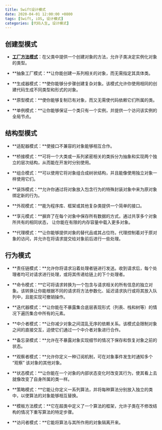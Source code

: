 ```yaml
---
title: Swift设计模式
date: 2020-04-01 12:00:00 +0800
tags: [Swift, iOS, 设计模式]
categories: [代码人生, 设计模式]
---
```


## 创建型模式

- **[工厂方法模式](/posts/swift-design-patterns-factory-method/)**：在父类中提供一个创建对象的方法，允许子类决定实例化对象的类型。

- **抽象工厂模式：**让你能创建一系列相关的对象，而无需指定其具体类。

- **生成器模式：**使你能够分步骤创建复杂对象。该模式允许你使用相同的创建代码生成不同类型和形式的对象。

- **原型模式：**使你能够复制已有对象，而又无需使代码依赖它们所属的类。

- **单例模式：**让你能够保证一个类只有一个实例，并提供一个访问该实例的全局节点。

## 结构型模式

- **适配器模式：**使接口不兼容的对象能够相互合作。

- **桥接模式：**可将一个大类或一系列紧密相关的类拆分为抽象和实现两个独立的层次结构，从而能在开发时分别使用。

- **组合模式：**可以使用它将对象组合成树状结构，并且能像使用独立对象一样使用它们。

- **装饰模式：**允许你通过将对象放入包含行为的特殊封装对象中来为原对象绑定新的行为。

- **外观模式：**能为程序库、框架或其他复杂类提供一个简单的接口。

- **享元模式：**摒弃了在每个对象中保存所有数据的方式，通过共享多个对象所共有的相同状态， 让你能在有限的内存容量中载入更多对象。

- **代理模式：**让你能够提供对象的替代品或其占位符。代理控制着对于原对象的访问，并允许在将请求提交给对象前后进行一些处理。

## 行为模式

- **责任链模式：**允许你将请求沿着处理者链进行发送。收到请求后，每个处理者均可对请求进行处理，或将其传递给链上的下个处理者。

- **命令模式：**它可将请求转换为一个包含与请求相关的所有信息的独立对象。该转换让你能根据不同的请求将方法参数化、延迟请求执行或将其放入队列中，且能实现可撤销操作。

- **迭代器模式：**让你能在不暴露集合底层表现形式（列表、栈和树等）的情况下遍历集合中所有的元素。

- **中介者模式：**让你减少对象之间混乱无序的依赖关系。该模式会限制对象之间的直接交互，迫使它们通过一个中介者对象进行合作。

- **备忘录模式：**允许在不暴露对象实现细节的情况下保存和恢复对象之前的状态。

- **观察者模式：**允许你定义一种订阅机制，可在对象事件发生时通知多个 “观察” 该对象的其他对象。

- **状态模式：**让你能在一个对象的内部状态变化时改变其行为，使其看上去就像改变了自身所属的类一样。

- **策略模式：**它能让你定义一系列算法，并将每种算法分别放入独立的类中，以使算法的对象能够相互替换。

- **模板方法模式：**它在超类中定义了一个算法的框架，允许子类在不修改结构的情况下重写算法的特定步骤。

- **访问者模式：**它能将算法与其所作用的对象隔离开来。